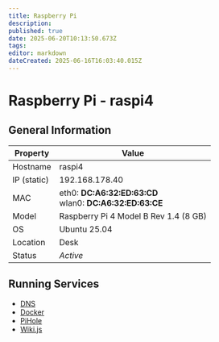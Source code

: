 ```yaml
---
title: Raspberry Pi
description: 
published: true
date: 2025-06-20T10:13:50.673Z
tags: 
editor: markdown
dateCreated: 2025-06-16T16:03:40.015Z
---
```


# Raspberry Pi - raspi4


## General Information

| Property | Value |
| ---- | ----- |
| Hostname | raspi4 |
| IP (static) | 192.168.178.40 |
| MAC | eth0: **DC:A6:32:ED:63:CD**<br>wlan0: **DC:A6:32:ED:63:CE** |
| Model | Raspberry Pi 4 Model B Rev 1.4 (8 GB) |
| OS  | Ubuntu 25.04 |
| Location | Desk |
| Status | *Active* |

## Running Services

- [DNS](/home-lab/Services/DNS)
- [Docker](/home-lab/Services/Docker)
- [PiHole](/home-lab/Services/PiHole)
- [Wiki.js](/home-lab/Services/Wiki)